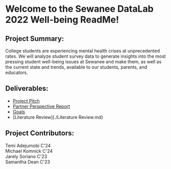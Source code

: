 # Welcome to the Sewanee DataLab 2022 Well-being ReadMe!
## Project Summary:
College students are experiencing mental health crises at unprecedented rates. We will analyze student survey data to generate insights into the most pressing student well-being issues at Sewanee and make them, as well as the current state and trends, available to our students, parents, and educators. 

## Deliverables:
- [Project Pitch](./Project&#32;Pitch.md)
- [Partner Perspective Report](./Partner&#32;Perspective&#32;Report.md)
- [Goals](./Goals.md)
- [Literature Review](./Literature Review.md)

## Project Contributors:
Temi Adejumobi C'24  
Michael Komnick C'24  
Jarely Soriano C'23  
Samantha Dean C'23  